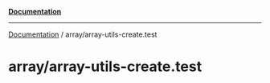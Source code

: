 [**Documentation**](../README.md)

---

[Documentation](../README.md) / array/array-utils-create.test

# array/array-utils-create.test
